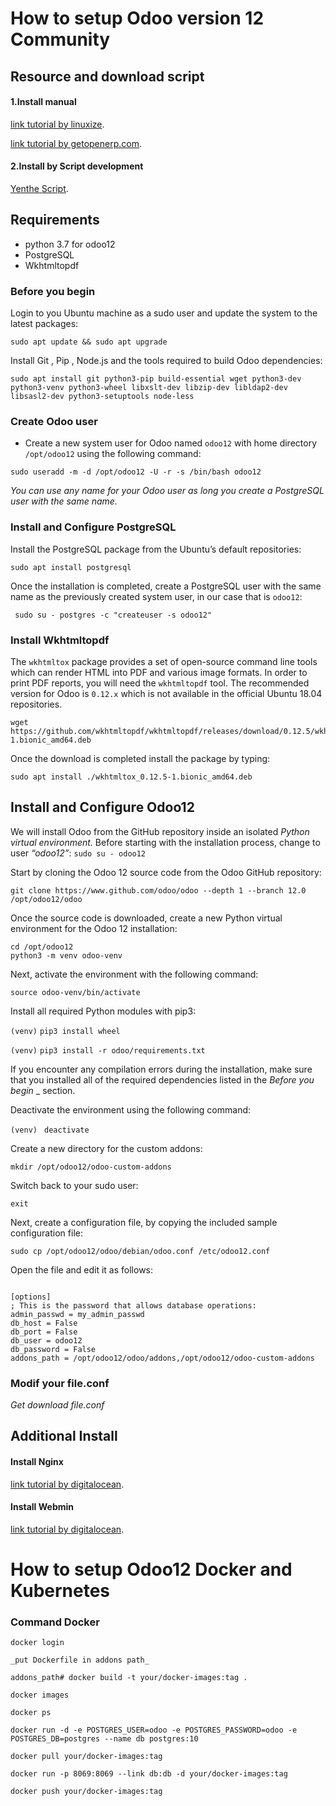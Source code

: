 # How to setup Odoo version 12 Community

## Resource and download script

#### 1.Install manual
[link tutorial by linuxize](https://linuxize.com/post/how-to-deploy-odoo-12-on-ubuntu-18-04/#before-you-begin).

[link tutorial by getopenerp.com](https://www.getopenerp.com/install-odoo-12-on-ubuntu-18-04/). 
 
#### 2.Install by Script development
[Yenthe Script](https://github.com/Yenthe666/InstallScript/tree/12.0).


## Requirements
 - python 3.7 for odoo12
 - PostgreSQL
 - Wkhtmltopdf


### Before you begin
Login to you Ubuntu machine as a sudo user and update the system to the latest packages:
```
sudo apt update && sudo apt upgrade
```
Install Git , Pip , Node.js and the tools required to build Odoo dependencies:

```
sudo apt install git python3-pip build-essential wget python3-dev python3-venv python3-wheel libxslt-dev libzip-dev libldap2-dev libsasl2-dev python3-setuptools node-less
```

### Create Odoo user

 - Create a new system user for Odoo named ``odoo12`` with home directory ``/opt/odoo12`` using the following command:
 
```sudo useradd -m -d /opt/odoo12 -U -r -s /bin/bash odoo12```

_You can use any name for your Odoo user as long you create a PostgreSQL user with the same name._


### Install and Configure PostgreSQL

Install the PostgreSQL package from the Ubuntu’s default repositories:

```
sudo apt install postgresql
```
Once the installation is completed, create a PostgreSQL user with the same name as the previously created system user, in our case that is ``odoo12``:

``` sudo su - postgres -c "createuser -s odoo12"```


### Install Wkhtmltopdf
The `wkhtmltox` package provides a set of open-source command line tools which can render HTML into PDF and various image formats. In order to print PDF reports, you will need the `wkhtmltopdf` tool. The recommended version for Odoo is `0.12.x` which is not available in the official Ubuntu 18.04 repositories.

```
wget https://github.com/wkhtmltopdf/wkhtmltopdf/releases/download/0.12.5/wkhtmltox_0.12.5-1.bionic_amd64.deb
```
Once the download is completed install the package by typing:
```
sudo apt install ./wkhtmltox_0.12.5-1.bionic_amd64.deb
```

## Install and Configure Odoo12

We will install Odoo from the GitHub repository inside an isolated _Python virtual environment._
Before starting with the installation process, change to user _“odoo12”_:
``sudo su - odoo12``

Start by cloning the Odoo 12 source code from the Odoo GitHub repository:

```
git clone https://www.github.com/odoo/odoo --depth 1 --branch 12.0 /opt/odoo12/odoo
```
Once the source code is downloaded, create a new Python virtual environment for the Odoo 12 installation:

```
cd /opt/odoo12
python3 -m venv odoo-venv
```
Next, activate the environment with the following command:

```
source odoo-venv/bin/activate
```

Install all required Python modules with pip3:

```(venv)```  ```pip3 install wheel```

 ``(venv)`` ```pip3 install -r odoo/requirements.txt```

If you encounter any compilation errors during the installation, make sure that you installed all of the required dependencies listed in the _Before you begin_ _ section.

Deactivate the environment using the following command:

```(venv)``` `` deactivate``

Create a new directory for the custom addons:

```
mkdir /opt/odoo12/odoo-custom-addons
```
Switch back to your sudo user:
``` 
exit
```

Next, create a configuration file, by copying the included sample configuration file:

```
sudo cp /opt/odoo12/odoo/debian/odoo.conf /etc/odoo12.conf
```
Open the file and edit it as follows:

```nginx

[options]
; This is the password that allows database operations:
admin_passwd = my_admin_passwd
db_host = False
db_port = False
db_user = odoo12
db_password = False
addons_path = /opt/odoo12/odoo/addons,/opt/odoo12/odoo-custom-addons
```


### Modif your file.conf

_Get download file.conf_

## Additional Install

#### Install Nginx
[link tutorial by digitalocean](https://www.digitalocean.com/community/tutorials/how-to-install-nginx-on-ubuntu-18-04).

#### Install Webmin
[link tutorial by digitalocean](https://www.digitalocean.com/community/tutorials/how-to-install-webmin-on-ubuntu-18-04).



# How to setup Odoo12 Docker and Kubernetes

### Command Docker
```
docker login

_put Dockerfile in addons path_

addons_path# docker build -t your/docker-images:tag .

docker images

docker ps

docker run -d -e POSTGRES_USER=odoo -e POSTGRES_PASSWORD=odoo -e POSTGRES_DB=postgres --name db postgres:10

docker pull your/docker-images:tag

docker run -p 8069:8069 --link db:db -d your/docker-images:tag

docker push your/docker-images:tag

```
